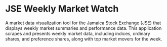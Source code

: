 # JSE Weekly Market Watch

A market data visualization tool for the Jamaica Stock Exchange (JSE) that displays weekly market summaries and performance data. This application scrapes and presents weekly market data, including indices, ordinary shares, and preference shares, along with top market movers for the week.